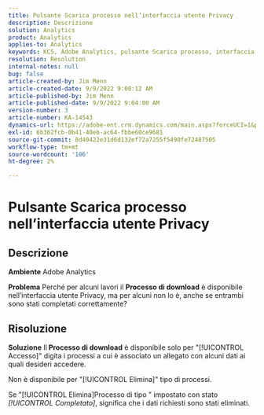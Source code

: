 ```yaml
---
title: Pulsante Scarica processo nell’interfaccia utente Privacy
description: Descrizione
solution: Analytics
product: Analytics
applies-to: Analytics
keywords: KCS, Adobe Analytics, pulsante Scarica processo, interfaccia utente per la privacy
resolution: Resolution
internal-notes: null
bug: false
article-created-by: Jim Menn
article-created-date: 9/9/2022 9:00:12 AM
article-published-by: Jim Menn
article-published-date: 9/9/2022 9:04:00 AM
version-number: 3
article-number: KA-14543
dynamics-url: https://adobe-ent.crm.dynamics.com/main.aspx?forceUCI=1&pagetype=entityrecord&etn=knowledgearticle&id=df343ccf-1d30-ed11-9db1-0022480866ad
exl-id: 6b362fcb-0b41-40eb-ac64-fbbe60ce9681
source-git-commit: 8d40422e31d6d132ef72a7255f5490fe72487505
workflow-type: tm+mt
source-wordcount: '106'
ht-degree: 2%

---
```


# Pulsante Scarica processo nell’interfaccia utente Privacy

## Descrizione


<b>Ambiente</b>
Adobe Analytics

<b>Problema</b>
Perché per alcuni lavori il <b>Processo di download</b> è disponibile nell’interfaccia utente Privacy, ma per alcuni non lo è, anche se entrambi sono stati completati correttamente?


## Risoluzione


<b>Soluzione</b>
Il<b> Processo di download</b> è disponibile solo per &quot;[!UICONTROL Accesso]&quot; digita i processi a cui è associato un allegato con alcuni dati ai quali desideri accedere.

Non è disponibile per &quot;[!UICONTROL Elimina]&quot; tipo di processi.

Se &quot;[!UICONTROL Elimina]Processo di tipo &quot; impostato con stato *[!UICONTROL Completato]*, significa che i dati richiesti sono stati eliminati.
